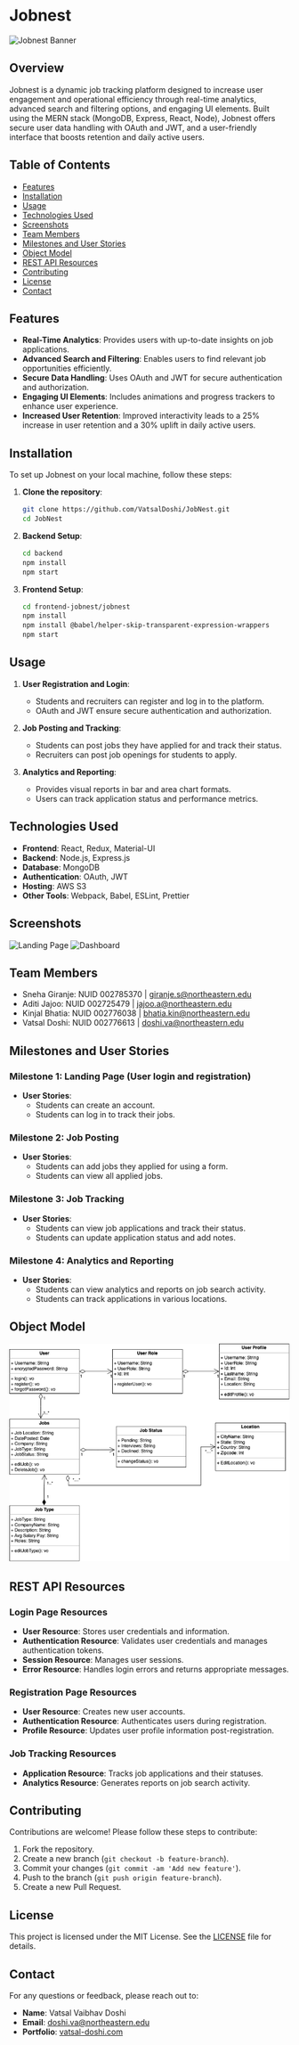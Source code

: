# Jobnest

![Jobnest Banner](https://github.com/VatsalDoshi/JobNest/assets/114709734/58f88974-d437-4b76-8232-8ce8fed63529)

## Overview

Jobnest is a dynamic job tracking platform designed to increase user engagement and operational efficiency through real-time analytics, advanced search and filtering options, and engaging UI elements. Built using the MERN stack (MongoDB, Express, React, Node), Jobnest offers secure user data handling with OAuth and JWT, and a user-friendly interface that boosts retention and daily active users.

## Table of Contents
- [Features](#features)
- [Installation](#installation)
- [Usage](#usage)
- [Technologies Used](#technologies-used)
- [Screenshots](#screenshots)
- [Team Members](#team-members)
- [Milestones and User Stories](#milestones-and-user-stories)
- [Object Model](#object-model)
- [REST API Resources](#rest-api-resources)
- [Contributing](#contributing)
- [License](#license)
- [Contact](#contact)

## Features
- **Real-Time Analytics**: Provides users with up-to-date insights on job applications.
- **Advanced Search and Filtering**: Enables users to find relevant job opportunities efficiently.
- **Secure Data Handling**: Uses OAuth and JWT for secure authentication and authorization.
- **Engaging UI Elements**: Includes animations and progress trackers to enhance user experience.
- **Increased User Retention**: Improved interactivity leads to a 25% increase in user retention and a 30% uplift in daily active users.

## Installation
To set up Jobnest on your local machine, follow these steps:

1. **Clone the repository**:
   ```bash
   git clone https://github.com/VatsalDoshi/JobNest.git
   cd JobNest
   ```

2. **Backend Setup**:
   ```bash
   cd backend
   npm install
   npm start
   ```

3. **Frontend Setup**:
   ```bash
   cd frontend-jobnest/jobnest
   npm install
   npm install @babel/helper-skip-transparent-expression-wrappers
   npm start
   ```

## Usage
1. **User Registration and Login**:
   - Students and recruiters can register and log in to the platform.
   - OAuth and JWT ensure secure authentication and authorization.

2. **Job Posting and Tracking**:
   - Students can post jobs they have applied for and track their status.
   - Recruiters can post job openings for students to apply.

3. **Analytics and Reporting**:
   - Provides visual reports in bar and area chart formats.
   - Users can track application status and performance metrics.

## Technologies Used
- **Frontend**: React, Redux, Material-UI
- **Backend**: Node.js, Express.js
- **Database**: MongoDB
- **Authentication**: OAuth, JWT
- **Hosting**: AWS S3
- **Other Tools**: Webpack, Babel, ESLint, Prettier

## Screenshots
![Landing Page](https://github.com/VatsalDoshi/JobNest/assets/114709734/f10bd27e-d732-4eaf-b70c-2a8c6194ccdb)
![Dashboard](https://github.com/VatsalDoshi/JobNest/assets/114709734/20d7cd59-a8e1-4bba-9ace-d70337945665)

## Team Members
- Sneha Giranje: NUID 002785370 | giranje.s@northeastern.edu
- Aditi Jajoo: NUID 002725479 | jajoo.a@northeastern.edu
- Kinjal Bhatia: NUID 002776038 | bhatia.kin@northeastern.edu
- Vatsal Doshi: NUID 002776613 | doshi.va@northeastern.edu

## Milestones and User Stories
### Milestone 1: Landing Page (User login and registration)
- **User Stories**:
  - Students can create an account.
  - Students can log in to track their jobs.

### Milestone 2: Job Posting
- **User Stories**:
  - Students can add jobs they applied for using a form.
  - Students can view all applied jobs.

### Milestone 3: Job Tracking
- **User Stories**:
  - Students can view job applications and track their status.
  - Students can update application status and add notes.

### Milestone 4: Analytics and Reporting
- **User Stories**:
  - Students can view analytics and reports on job search activity.
  - Students can track applications in various locations.

## Object Model
![Object Model](./Object_Model.png)

## REST API Resources
### Login Page Resources
- **User Resource**: Stores user credentials and information.
- **Authentication Resource**: Validates user credentials and manages authentication tokens.
- **Session Resource**: Manages user sessions.
- **Error Resource**: Handles login errors and returns appropriate messages.

### Registration Page Resources
- **User Resource**: Creates new user accounts.
- **Authentication Resource**: Authenticates users during registration.
- **Profile Resource**: Updates user profile information post-registration.

### Job Tracking Resources
- **Application Resource**: Tracks job applications and their statuses.
- **Analytics Resource**: Generates reports on job search activity.

## Contributing
Contributions are welcome! Please follow these steps to contribute:

1. Fork the repository.
2. Create a new branch (`git checkout -b feature-branch`).
3. Commit your changes (`git commit -am 'Add new feature'`).
4. Push to the branch (`git push origin feature-branch`).
5. Create a new Pull Request.

## License
This project is licensed under the MIT License. See the [LICENSE](LICENSE) file for details.

## Contact
For any questions or feedback, please reach out to:

- **Name**: Vatsal Vaibhav Doshi
- **Email**: doshi.va@northeastern.edu
- **Portfolio**: [vatsal-doshi.com](https://vatsal-doshi.com/)
